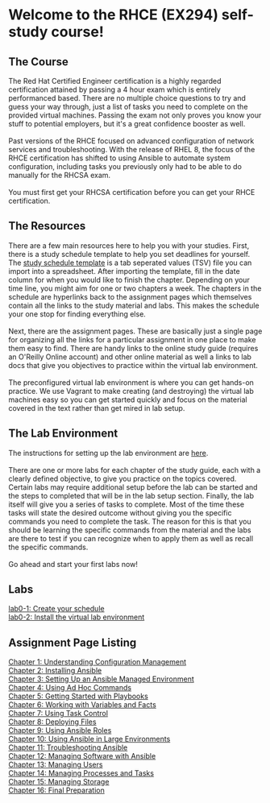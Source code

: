 # Welcome to the RHCE (EX294) self-study course!

## The Course
The Red Hat Certified Engineer certification is a highly regarded certification attained by passing a 4 hour exam which is entirely performanced based.  There are no multiple choice questions to try and guess your way through, just a list of tasks you need to complete on the provided virtual machines.  Passing the exam not only proves you know your stuff to potential employers, but it's a great confidence booster as well.</br></br>
Past versions of the RHCE focused on advanced configuration of network services and troubleshooting.  With the release of RHEL 8, the focus of the RHCE certification has shifted to using Ansible to automate system configuration, including tasks you previously only had to be able to do manually for the RHCSA exam.</br></br>
You must first get your RHCSA certification before you can get your RHCE certification.


## The Resources
There are a few main resources here to help you with your studies.  First, there is a study schedule template to help you set deadlines for yourself.  The [study schedule template](https://raw.githubusercontent.com/dmbrownlee/demo/master/rhcsa/labfiles/rhce/rhce-schedule-template.tsv) is a tab seperated values (TSV) file you can import into a spreadsheet.  After importing the template, fill in the date column for when you would like to finish the chapter.  Depending on your time line, you might aim for one or two chapters a week.  The chapters in the schedule are hyperlinks back to the assignment pages which themselves contain all the links to the study material and labs.  This makes the schedule your one stop for finding everything else.</br></br>
Next, there are the assignment pages.  These are basically just a single page for organizing all the links for a particular assignment in one place to make them easy to find.  There are handy links to the online study guide (requires an O'Reilly Online account) and other online material as well a links to lab docs that give you objectives to practice within the virtual lab environment.</br></br>
The preconfigured virtual lab environment is where you can get hands-on practice.  We use Vagrant to make creating (and destroying) the virtual lab machines easy so you can get started quickly and focus on the material covered in the text rather than get mired in lab setup.


## The Lab Environment
The instructions for setting up the lab environment are [here](../README.md).</br></br>
There are one or more labs for each chapter of the study guide, each with a clearly defined objective, to give you practice on the topics covered.  Certain labs may require additional setup before the lab can be started and the steps to completed that will be in the lab setup section.  Finally, the lab itself will give you a series of tasks to complete.  Most of the time these tasks will state the desired outcome without giving you the specific commands you need to complete the task.  The reason for this is that you should be learning the specific commands from the material and the labs are there to test if you can recognize when to apply them as well as recall the specific commands.</br></br>
Go ahead and start your first labs now!


## Labs
[lab0-1: Create your schedule](chapter0/lab0-1.md)</br>
[lab0-2: Install the virtual lab environment](chapter0/lab0-2.md)</br>

## Assignment Page Listing
[Chapter 1: Understanding Configuration Management](chapter1/README.md)</br>
[Chapter 2: Installing Ansible](chapter2/README.md)</br>
[Chapter 3: Setting Up an Ansible Managed Environment](chapter3/README.md)</br>
[Chapter 4: Using Ad Hoc Commands](chapter4/README.md)</br>
[Chapter 5: Getting Started with Playbooks](chapter5/README.md)</br>
[Chapter 6: Working with Variables and Facts](chapter6/README.md)</br>
[Chapter 7: Using Task Control](chapter7/README.md)</br>
[Chapter 8: Deploying Files](chapter8/README.md)</br>
[Chapter 9: Using Ansible Roles](chapter9/README.md)</br>
[Chapter 10: Using Ansible in Large Environments](chapter10/README.md)</br>
[Chapter 11: Troubleshooting Ansible](chapter11/README.md)</br>
[Chapter 12: Managing Software with Ansible](chapter12/README.md)</br>
[Chapter 13: Managing Users](chapter13/README.md)</br>
[Chapter 14: Managing Processes and Tasks](chapter14/README.md)</br>
[Chapter 15: Managing Storage](chapter15/README.md)</br>
[Chapter 16: Final Preparation](chapter16/README.md)</br>

